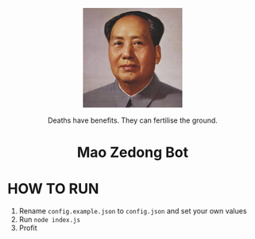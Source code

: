 <p align="center">
  <img src="https://github.com/MaoZedong-Bot/Mao/blob/main/images/maozedong.jpg?raw=true" alt="A portrait of Mao Zedong" style="width:200px;"/>
</p>

<p align="center">Deaths have benefits. They can fertilise the ground.</p>

<h1 style="text-align: center;">Mao Zedong Bot</h1>


# HOW TO RUN
1. Rename `config.example.json` to `config.json` and set your own values
2. Run `node index.js`
3. Profit